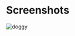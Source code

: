 # Screenshots

![doggy](https://images.rawpixel.com/image_png_800/czNmcy1wcml2YXRlL3Jhd3BpeGVsX2ltYWdlcy93ZWJzaXRlX2NvbnRlbnQvcHUyMzMxNzg4LWltYWdlLXJtNTAzLTAxXzEtbDBqOXFyYzMucG5n.png?s=NjVuBb-Kdw49uxifZtlp1-3P4mypZAScmHj9-qHiDSk)
